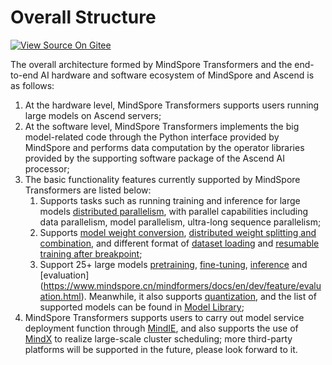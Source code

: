 # Overall Structure

[![View Source On Gitee](https://mindspore-website.obs.cn-north-4.myhuaweicloud.com/website-images/master/resource/_static/logo_source_en.svg)](https://gitee.com/mindspore/docs/blob/master/docs/mindformers/docs/source_en/introduction/overview.md)

The overall architecture formed by MindSpore Transformers and the end-to-end AI hardware and software ecosystem of MindSpore and Ascend is as follows:

1. At the hardware level, MindSpore Transformers supports users running large models on Ascend servers;
2. At the software level, MindSpore Transformers implements the big model-related code through the Python interface provided by MindSpore and performs data computation by the operator libraries provided by the supporting software package of the Ascend AI processor;
3. The basic functionality features currently supported by MindSpore Transformers are listed below:
   1. Supports tasks such as running training and inference for large models [distributed parallelism](https://www.mindspore.cn/mindformers/docs/en/dev/feature/parallel_training.html), with parallel capabilities including data parallelism, model parallelism, ultra-long sequence parallelism;
   2. Supports [model weight conversion](https://www.mindspore.cn/mindformers/docs/en/dev/feature/ckpt.html), [distributed weight splitting and combination](https://www.mindspore.cn/mindformers/docs/en/dev/feature/ckpt.html), and different format of [dataset loading](https://www.mindspore.cn/mindformers/docs/en/dev/feature/dataset.html) and [resumable training after breakpoint](https://www.mindspore.cn/mindformers/docs/en/dev/feature/resume_training.html);
   3. Support 25+ large models [pretraining](https://www.mindspore.cn/mindformers/docs/en/dev/guide/pre_training.html), [fine-tuning](https://www.mindspore.cn/mindformers/docs/en/dev/guide/supervised_fine_tuning.html), [inference](https://www.mindspore.cn/mindformers/docs/en/dev/guide/inference.html) and [evaluation] (https://www.mindspore.cn/mindformers/docs/en/dev/feature/evaluation.html). Meanwhile, it also supports [quantization](https://www.mindspore.cn/mindformers/docs/en/dev/feature/quantization.html), and the list of supported models can be found in [Model Library](https://www.mindspore.cn/mindformers/docs/en/dev/introduction/models.html);
4. MindSpore Transformers supports users to carry out model service deployment function through [MindIE](https://www.mindspore.cn/mindformers/docs/en/dev/guide/deployment.html), and also supports the use of [MindX]( https://www.hiascend.com/software/mindx-dl) to realize large-scale cluster scheduling; more third-party platforms will be supported in the future, please look forward to it.
